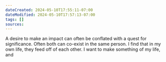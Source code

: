 ```yaml
---
dateCreated: 2024-05-10T17:55:11-07:00
dateModified: 2024-05-10T17:57:13-07:00
tags: []
sources: 
---
```


A desire to make an impact can often be conflated with a quest for significance. Often both can co-exist in the same person. I find that in my own life, they feed off of each other. I want to make something of my life, and 